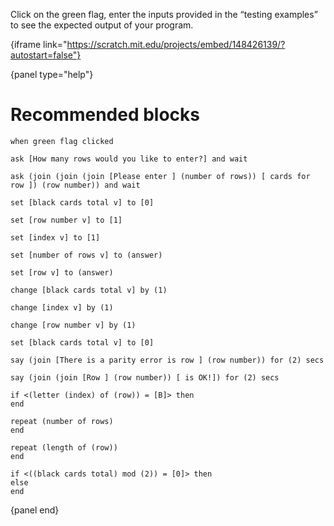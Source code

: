 Click on the green flag, enter the inputs provided in the “testing examples” to see the expected output of your program.

{iframe link="https://scratch.mit.edu/projects/embed/148426139/?autostart=false"}

{panel type="help"}

# Recommended blocks

<pre><code class="scratch:split:random">when green flag clicked
</code></pre>

<pre><code class="scratch:split:random">ask [How many rows would you like to enter?] and wait

ask (join (join (join [Please enter ] (number of rows)) [ cards for row ]) (row number)) and wait
</code></pre>

<pre><code class="scratch:split:random">set [black cards total v] to [0]

set [row number v] to [1]

set [index v] to [1]

set [number of rows v] to (answer)

set [row v] to (answer)

change [black cards total v] by (1)

change [index v] by (1)

change [row number v] by (1)

set [black cards total v] to [0]
</code></pre>

<pre><code class="scratch:split:random">say (join [There is a parity error is row ] (row number)) for (2) secs

say (join (join [Row ] (row number)) [ is OK!]) for (2) secs
</code></pre>

<pre><code class="scratch:split:random">if &lt;(letter (index) of (row)) = [B]&gt; then
end

repeat (number of rows)
end

repeat (length of (row))
end

if &lt;((black cards total) mod (2)) = [0]&gt; then
else
end
</code></pre>

{panel end}